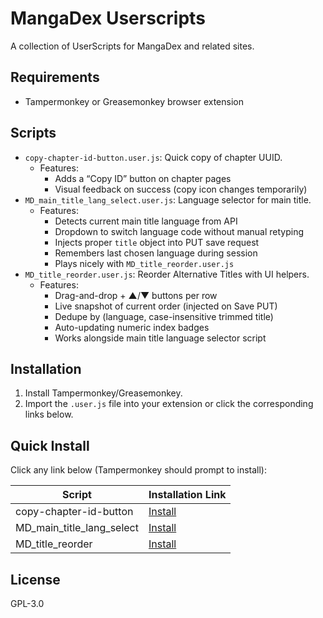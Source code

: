 # MangaDex Userscripts

A collection of UserScripts for MangaDex and related sites.

## Requirements
- Tampermonkey or Greasemonkey browser extension

## Scripts

 - `copy-chapter-id-button.user.js`: Quick copy of chapter UUID.
	 - Features:
		 - Adds a “Copy ID” button on chapter pages
		 - Visual feedback on success (copy icon changes temporarily)
 - `MD_main_title_lang_select.user.js`: Language selector for main title.
	 - Features:
		 - Detects current main title language from API
		 - Dropdown to switch language code without manual retyping
		 - Injects proper `title` object into PUT save request
		 - Remembers last chosen language during session
		 - Plays nicely with `MD_title_reorder.user.js`
- `MD_title_reorder.user.js`: Reorder Alternative Titles with UI helpers.
	- Features:
		- Drag-and-drop + ▲/▼ buttons per row
		- Live snapshot of current order (injected on Save PUT)
		- Dedupe by (language, case-insensitive trimmed title)
		- Auto-updating numeric index badges
		- Works alongside main title language selector script

## Installation
1. Install Tampermonkey/Greasemonkey.
2. Import the `.user.js` file into your extension or click the corresponding links below.

## Quick Install
Click any link below (Tampermonkey should prompt to install):

| Script | Installation Link |
| ------ | -------- |
| copy-chapter-id-button | [Install](https://raw.githubusercontent.com/Bartolumiu/random-tools/main/mangadex/userscripts/copy-chapter-id-button.user.js) |
| MD_main_title_lang_select | [Install](https://raw.githubusercontent.com/Bartolumiu/random-tools/main/mangadex/userscripts/MD_main_title_lang_select.user.js) |
| MD_title_reorder | [Install](https://raw.githubusercontent.com/Bartolumiu/random-tools/main/mangadex/userscripts/MD_title_reorder.user.js) |

## License
GPL-3.0
